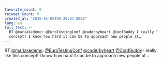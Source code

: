 ```yaml
---
favorite_count: 0
retweet_count: 0
created_at: "2019-01-09T09:39:07.000Z"
lang: en
full_text: >-
  RT @mariakedemo: @EuroTestingConf @coderbyheart @ConfBuddy I really like this
  concept! I know how hard it can be to approach new people at…
---
```


RT [@mariakedemo](https://twitter.com/mariakedemo):
[@EuroTestingConf](https://twitter.com/EuroTestingConf)
[@coderbyheart](https://twitter.com/coderbyheart)
[@ConfBuddy](https://twitter.com/ConfBuddy) I really like this concept! I know
how hard it can be to approach new people at…
